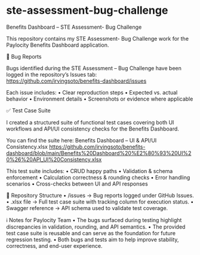 # ste-assessment-bug-challenge

Benefits Dashboard – STE Assessment- Bug Challenge

This repository contains my STE Assessment- Bug Challenge work for the Paylocity Benefits Dashboard application.

🔎 Bug Reports

Bugs identified during the STE Assessment – Bug Challenge have been logged in the repository’s Issues tab: https://github.com/irvingsoto/benefits-dashboard/issues

Each issue includes:
	•	Clear reproduction steps
	•	Expected vs. actual behavior
	•	Environment details
	•	Screenshots or evidence where applicable

✅ Test Case Suite

I created a structured suite of functional test cases covering both UI workflows and API/UI consistency checks for the Benefits Dashboard.

You can find the suite here:
Benefits Dashboard – UI & API/UI Consistency.xlsx
https://github.com/irvingsoto/benefits-dashboard/blob/main/Benefits%20Dashboard%20%E2%80%93%20UI%20%26%20API_UI%20Consistency.xlsx

This test suite includes:
	•	CRUD happy paths
	•	Validation & schema enforcement
	•	Calculation correctness & rounding checks
	•	Error handling scenarios
	•	Cross-checks between UI and API responses

📂 Repository Structure
	•	/issues → Bug reports logged under GitHub Issues.
	•	.xlsx file → Full test case suite with tracking column for execution status.
	•	Swagger reference → API schema used to validate test coverage.

ℹ️ Notes for Paylocity Team
	•	The bugs surfaced during testing highlight discrepancies in validation, rounding, and API semantics.
	•	The provided test case suite is reusable and can serve as the foundation for future regression testing.
	•	Both bugs and tests aim to help improve stability, correctness, and end-user experience.
